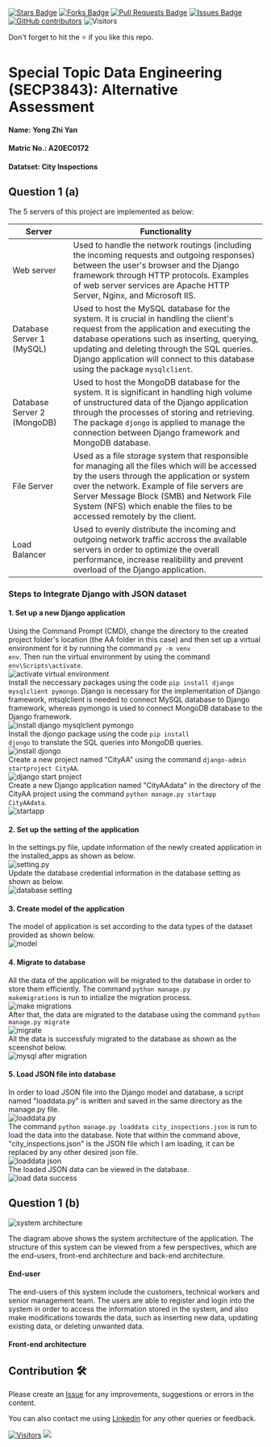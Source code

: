 <a href="https://github.com/drshahizan/SECP3843/stargazers"><img src="https://img.shields.io/github/stars/drshahizan/SECP3843" alt="Stars Badge"/></a>
<a href="https://github.com/drshahizan/SECP3843/network/members"><img src="https://img.shields.io/github/forks/drshahizan/SECP3843" alt="Forks Badge"/></a>
<a href="https://github.com/drshahizan/SECP3843/pulls"><img src="https://img.shields.io/github/issues-pr/drshahizan/SECP3843" alt="Pull Requests Badge"/></a>
<a href="https://github.com/drshahizan/SECP3843/issues"><img src="https://img.shields.io/github/issues/drshahizan/SECP3843" alt="Issues Badge"/></a>
<a href="https://github.com/drshahizan/SECP3843/graphs/contributors"><img alt="GitHub contributors" src="https://img.shields.io/github/contributors/drshahizan/SECP3843?color=2b9348"></a>
![Visitors](https://api.visitorbadge.io/api/visitors?path=https%3A%2F%2Fgithub.com%2Fdrshahizan%2FSECP3843&labelColor=%23d9e3f0&countColor=%23697689&style=flat)


Don't forget to hit the :star: if you like this repo.

# Special Topic Data Engineering (SECP3843): Alternative Assessment

#### Name: Yong Zhi Yan
#### Matric No.: A20EC0172
#### Datatset: City Inspections	

## Question 1 (a)
The 5 servers of this project are implemented as below:
<table>
  <thead>
    <th>Server</th>
    <th>Functionality</th>
  </thead>
  <tbody>
    <tr>
      <td>Web server</td>
      <td>Used to handle the network routings (including the incoming requests and outgoing responses) between the user's browser and the Django framework through HTTP protocols. Examples of web server services are Apache HTTP Server, Nginx, and Microsoft IIS.</td>
    </tr>
    <tr>
      <td>Database Server 1 (MySQL)</td>
      <td>Used to host the MySQL database for the system. It is crucial in handling the client's request from the application and executing the database operations such as inserting, querying, updating and deleting through the SQL queries. Django application will connect to this database using the package <code>mysqlclient</code>.</td>
    </tr>
    <tr>
      <td>Database Server 2 (MongoDB)</td>
      <td>Used to host the MongoDB database for the system. It is significant in handling high volume of unstructured data of the Django application through the processes of storing and retrieving. The package <code>djongo</code> is applied to manage the connection between Django framework and MongoDB database.</td>
    </tr>
    <tr>
      <td>File Server</td>
      <td>Used as a file storage system that responsible for managing all the files which will be accessed by the users through the application or system over the network. Example of file servers are Server Message Block (SMB) and Network File System (NFS) which enable the files to be accessed remotely by the client.</td>
    </tr>
    <tr>
      <td>Load Balancer</td>
      <td>Used to evenly distribute the incoming and outgoing network traffic accross the available servers in order to optimize the overall performance, increase realibility and prevent overload of the Django application. </td>
    </tr>
  </tbody>
</table>

### Steps to Integrate Django with JSON dataset
#### 1. Set up a new Django application
Using the Command Prompt (CMD), change the directory to the created project folder's location (the AA folder in this case) and then set up a virtual environment for it by running the command <code>py -m venv env</code>. Then run the virtual environment by using the command <code>env\Scripts\activate</code>. <br>
<img src="./files/images/Screenshot%202023-06-27%20153108.png" alt="activate virtual environment"><br>
Install the neccessary packages using the code <code>pip install django mysqlclient pymongo</code>. Django is necessary for the implementation of Django framework, mtsqlclient is needed to connect MySQL database to Django framework, whereas pymongo is used to connect MongoDB database to the Django framework.<br>
<img src="./files/images/Screenshot%202023-06-27%20153218.png" alt="install django mysqlclient pymongo"><br>
Install the djongo package using the code <code>pip install djongo</code> to translate the SQL queries into MongoDB queries. <br>
<img src="./files/images/Screenshot%202023-06-27%20153237.png" alt="install djongo"><br>
Create a new project named "CityAA" using the command <code>django-admin startproject CityAA</code>. <br>
<img src="./files/images/Screenshot%202023-06-27%20153149.png" alt="django start project"><br>
Create a new Django application named "CityAAdata" in the directory of the CityAA project using the command <code>python manage.py startapp CityAAdata</code>. <br>
<img src="./files/images/Screenshot%202023-06-27%20153205.png" alt="startapp"><br>

#### 2. Set up the setting of the application
In the settings.py file, update information of the newly created application in the installed_apps as shown as below. <br>
<img src="./files/images/Screenshot%202023-06-27%20164105.png" alt="setting.py"><br>
Update the database credential information in the database setting as shown as below. <br>
<img src="./files/images/Screenshot%202023-06-28%20015242.png" alt="database setting"><br>

#### 3. Create model of the application
The model of application is set according to the data types of the dataset provided as shown below. <br>
<img src="./files/images/Screenshot%202023-06-28%20153939.png" alt="model"><br>

#### 4. Migrate to database
All the data of the application will be migrated to the database in order to store them efficiently. The command <code>python manage.py makemigrations</code> is run to intialize the migration process. <br>
<img src="./files/images/Screenshot%202023-06-28%20015411.png" alt="make migrations"><br>
After that, the data are migrated to the database using the command <code>python manage.py migrate</code><br>
<img src="./files/images/Screenshot%202023-06-28%20015441.png" alt="migrate"><br>
All the data is successfuly migrated to the database as shown as the sceenshot below.<br>
<img src="./files/images/Screenshot%202023-06-28%20015852.png" alt="mysql after migration"><br>

#### 5. Load JSON file into database
In order to load JSON file into the Django model and database, a script named "loaddata.py" is written and saved in the same directory as the manage.py file. <br>
<img src="./files/images/Screenshot%202023-06-28%20153924.png" alt="loaddata.py"><br>
The command <code>python manage.py loaddata city_inspections.json</code> is run to load the data into the database. Note that within the command above, "city_inspections.json" is the JSON file which I am loading, it can be replaced by any other desired json file. <br>
<img src="./files/images/Screenshot%202023-06-28%20162050.png" alt="loaddata json"><br>
The loaded JSON data can be viewed in the database. <br>
<img src="./files/images/Screenshot%202023-06-28%20162035.png" alt="load data success"><br>


## Question 1 (b)
<img src="./files/images/use%20case%20diagram%20(current%20system)%20-%20Page%203.png" alt="system architecture"><br>

The diagram above shows the system architecture of the application. The structure of this system can be viewed from a few perspectives, which are the end-users, front-end architecture and back-end architecture. 

#### End-user
The end-users of this system include the customers, technical workers and senior management team. The users are able to register and login into the system in order to access the information stored in the system, and also make modifications towards the data, such as inserting new data, updating existing data, or deleting unwanted data. 

#### Front-end architecture





## Contribution 🛠️
Please create an [Issue](https://github.com/drshahizan/special-topic-data-engineering/issues) for any improvements, suggestions or errors in the content.

You can also contact me using [Linkedin](https://www.linkedin.com/in/drshahizan/) for any other queries or feedback.

[![Visitors](https://api.visitorbadge.io/api/visitors?path=https%3A%2F%2Fgithub.com%2Fdrshahizan&labelColor=%23697689&countColor=%23555555&style=plastic)](https://visitorbadge.io/status?path=https%3A%2F%2Fgithub.com%2Fdrshahizan)
![](https://hit.yhype.me/github/profile?user_id=81284918)



